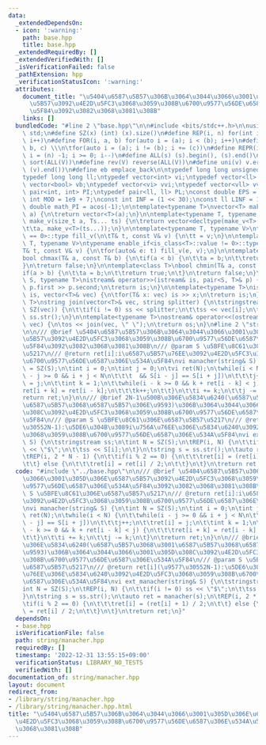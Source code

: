 ```yaml
---
data:
  _extendedDependsOn:
  - icon: ':warning:'
    path: base.hpp
    title: base.hpp
  _extendedRequiredBy: []
  _extendedVerifiedWith: []
  _isVerificationFailed: false
  _pathExtension: hpp
  _verificationStatusIcon: ':warning:'
  attributes:
    document_title: "\u5404\u6587\u5B57\u306B\u3064\u3044\u3066\u3001\u305D\u306E\u6587\
      \u5B57\u3092\u4E2D\u5FC3\u3068\u3059\u308B\u6700\u9577\u56DE\u6587\u306E\u534A\
      \u5F84\u3092\u3082\u3068\u3081\u308B"
    links: []
  bundledCode: "#line 2 \"base.hpp\"\n\n#include <bits/stdc++.h>\n\nusing namespace\
    \ std;\n#define SZ(x) (int) (x).size()\n#define REP(i, n) for(int i = 0; i < (n);\
    \ i++)\n#define FOR(i, a, b) for(auto i = (a); i < (b); i++)\n#define For(i, a,\
    \ b, c) \\\n\tfor(auto i = (a); i != (b); i += (c))\n#define REPR(i, n) for(auto\
    \ i = (n) -1; i >= 0; i--)\n#define ALL(s) (s).begin(), (s).end()\n#define so(V)\
    \ sort(ALL(V))\n#define rev(V) reverse(ALL(V))\n#define uni(v) v.erase(unique(ALL(v)),\
    \ (v).end())\n#define eb emplace_back\n\ntypedef long long unsigned int llu;\n\
    typedef long long ll;\ntypedef vector<int> vi;\ntypedef vector<ll> vll;\ntypedef\
    \ vector<bool> vb;\ntypedef vector<vi> vvi;\ntypedef vector<vll> vvll;\ntypedef\
    \ pair<int, int> PI;\ntypedef pair<ll, ll> PL;\nconst double EPS = 1e-9;\nconst\
    \ int MOD = 1e9 + 7;\nconst int INF = (1 << 30);\nconst ll LINF = 1e18;\nconst\
    \ double math_PI = acos(-1);\n\ntemplate<typename T>\nvector<T> make_v(size_t\
    \ a) {\n\treturn vector<T>(a);\n}\n\ntemplate<typename T, typename... Ts>\nauto\
    \ make_v(size_t a, Ts... ts) {\n\treturn vector<decltype(make_v<T>(ts...))>(\n\
    \t\ta, make_v<T>(ts...));\n}\n\ntemplate<typename T, typename V>\ntypename enable_if<is_class<T>::value\
    \ == 0>::type fill_v(\n\tT& t, const V& v) {\n\tt = v;\n}\n\ntemplate<typename\
    \ T, typename V>\ntypename enable_if<is_class<T>::value != 0>::type fill_v(\n\t\
    T& t, const V& v) {\n\tfor(auto& e: t) fill_v(e, v);\n}\n\ntemplate<class T>\n\
    bool chmax(T& a, const T& b) {\n\tif(a < b) {\n\t\ta = b;\n\t\treturn true;\n\t\
    }\n\treturn false;\n}\n\ntemplate<class T>\nbool chmin(T& a, const T& b) {\n\t\
    if(a > b) {\n\t\ta = b;\n\t\treturn true;\n\t}\n\treturn false;\n}\n\ntemplate<typename\
    \ S, typename T>\nistream& operator>>(istream& is, pair<S, T>& p) {\n\tcin >>\
    \ p.first >> p.second;\n\treturn is;\n}\n\ntemplate<typename T>\nistream& operator>>(istream&\
    \ is, vector<T>& vec) {\n\tfor(T& x: vec) is >> x;\n\treturn is;\n}\n\ntemplate<typename\
    \ T>\nstring join(vector<T>& vec, string splitter) {\n\tstringstream ss;\n\tREP(i,\
    \ SZ(vec)) {\n\t\tif(i != 0) ss << splitter;\n\t\tss << vec[i];\n\t}\n\treturn\
    \ ss.str();\n}\n\ntemplate<typename T>\nostream& operator<<(ostream& os, vector<T>&\
    \ vec) {\n\tos << join(vec, \" \");\n\treturn os;\n}\n#line 2 \"string/manacher.hpp\"\
    \n\n/// @brief \u5404\u6587\u5B57\u306B\u3064\u3044\u3066\u3001\u305D\u306E\u6587\
    \u5B57\u3092\u4E2D\u5FC3\u3068\u3059\u308B\u6700\u9577\u56DE\u6587\u306E\u534A\
    \u5F84\u3092\u3082\u3068\u3081\u308B\n/// @param S \u5BFE\u8C61\u306E\u6587\u5B57\
    \u5217\n/// @return ret[i]:i\u6587\u5B57\u76EE\u3092\u4E2D\u5FC3\u3068\u3059\u308B\
    \u6700\u9577\u56DE\u6587\u306E\u534A\u5F84\nvi manacher(string& S) {\n\tint N\
    \ = SZ(S);\n\tint i = 0;\n\tint j = 0;\n\tvi ret(N);\n\twhile(i < N) {\n\t\twhile(i\
    \ - j >= 0 && i + j < N\n\t\t\t  && S[i - j] == S[i + j])\n\t\t\tj++;\n\t\tret[i]\
    \ = j;\n\t\tint k = 1;\n\t\twhile(i - k >= 0 && k + ret[i - k] < j) {\n\t\t\t\
    ret[i + k] = ret[i - k];\n\t\t\tk++;\n\t\t}\n\t\ti += k;\n\t\tj -= k;\n\t}\n\t\
    return ret;\n}\n\n/// @brief 2N-1\u500B\u306E\u5834\u6240(\u6587\u5B57\u3068\u3001\
    \u6587\u5B57\u3068\u6587\u5B57\u306E\u9593)\u306B\u3064\u3044\u3066\u3001\u305D\
    \u308C\u3092\u4E2D\u5FC3\u3068\u3059\u308B\u6700\u9577\u56DE\u6587\u306E\u534A\
    \u5F84\n/// @param S \u5BFE\u8C61\u306E\u6587\u5B57\u5217\n/// @return ret[i](\u9577\
    \u30552N-1):\u5DE6\u304B\u3089i\u756A\u76EE\u306E\u5834\u6240\u3092\u4E2D\u5FC3\
    \u3068\u3059\u308B\u6700\u9577\u56DE\u6587\u306E\u534A\u5F84\nvi ext_manacher(string&\
    \ S) {\n\tstringstream ss;\n\tint N = SZ(S);\n\tREP(i, N) {\n\t\tif(i != 0) ss\
    \ << \"$\";\n\t\tss << S[i];\n\t}\n\tstring s = ss.str();\n\tauto ret = manacher(s);\n\
    \tREP(i, 2 * N - 1) {\n\t\tif(i % 2 == 0) {\n\t\t\tret[i] = (ret[i] + 1) / 2;\n\
    \t\t} else {\n\t\t\tret[i] = ret[i] / 2;\n\t\t}\n\t}\n\treturn ret;\n}\n"
  code: "#include \"../base.hpp\"\n\n/// @brief \u5404\u6587\u5B57\u306B\u3064\u3044\
    \u3066\u3001\u305D\u306E\u6587\u5B57\u3092\u4E2D\u5FC3\u3068\u3059\u308B\u6700\
    \u9577\u56DE\u6587\u306E\u534A\u5F84\u3092\u3082\u3068\u3081\u308B\n/// @param\
    \ S \u5BFE\u8C61\u306E\u6587\u5B57\u5217\n/// @return ret[i]:i\u6587\u5B57\u76EE\
    \u3092\u4E2D\u5FC3\u3068\u3059\u308B\u6700\u9577\u56DE\u6587\u306E\u534A\u5F84\
    \nvi manacher(string& S) {\n\tint N = SZ(S);\n\tint i = 0;\n\tint j = 0;\n\tvi\
    \ ret(N);\n\twhile(i < N) {\n\t\twhile(i - j >= 0 && i + j < N\n\t\t\t  && S[i\
    \ - j] == S[i + j])\n\t\t\tj++;\n\t\tret[i] = j;\n\t\tint k = 1;\n\t\twhile(i\
    \ - k >= 0 && k + ret[i - k] < j) {\n\t\t\tret[i + k] = ret[i - k];\n\t\t\tk++;\n\
    \t\t}\n\t\ti += k;\n\t\tj -= k;\n\t}\n\treturn ret;\n}\n\n/// @brief 2N-1\u500B\
    \u306E\u5834\u6240(\u6587\u5B57\u3068\u3001\u6587\u5B57\u3068\u6587\u5B57\u306E\
    \u9593)\u306B\u3064\u3044\u3066\u3001\u305D\u308C\u3092\u4E2D\u5FC3\u3068\u3059\
    \u308B\u6700\u9577\u56DE\u6587\u306E\u534A\u5F84\n/// @param S \u5BFE\u8C61\u306E\
    \u6587\u5B57\u5217\n/// @return ret[i](\u9577\u30552N-1):\u5DE6\u304B\u3089i\u756A\
    \u76EE\u306E\u5834\u6240\u3092\u4E2D\u5FC3\u3068\u3059\u308B\u6700\u9577\u56DE\
    \u6587\u306E\u534A\u5F84\nvi ext_manacher(string& S) {\n\tstringstream ss;\n\t\
    int N = SZ(S);\n\tREP(i, N) {\n\t\tif(i != 0) ss << \"$\";\n\t\tss << S[i];\n\t\
    }\n\tstring s = ss.str();\n\tauto ret = manacher(s);\n\tREP(i, 2 * N - 1) {\n\t\
    \tif(i % 2 == 0) {\n\t\t\tret[i] = (ret[i] + 1) / 2;\n\t\t} else {\n\t\t\tret[i]\
    \ = ret[i] / 2;\n\t\t}\n\t}\n\treturn ret;\n}"
  dependsOn:
  - base.hpp
  isVerificationFile: false
  path: string/manacher.hpp
  requiredBy: []
  timestamp: '2022-12-31 13:55:15+09:00'
  verificationStatus: LIBRARY_NO_TESTS
  verifiedWith: []
documentation_of: string/manacher.hpp
layout: document
redirect_from:
- /library/string/manacher.hpp
- /library/string/manacher.hpp.html
title: "\u5404\u6587\u5B57\u306B\u3064\u3044\u3066\u3001\u305D\u306E\u6587\u5B57\u3092\
  \u4E2D\u5FC3\u3068\u3059\u308B\u6700\u9577\u56DE\u6587\u306E\u534A\u5F84\u3092\u3082\
  \u3068\u3081\u308B"
---
```

